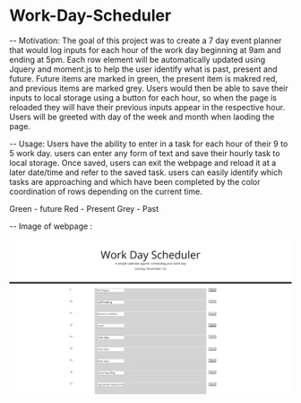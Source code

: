 # Work-Day-Scheduler

-- Motivation: The goal of this project was to create a 7 day event planner that would log inputs for each hour of the work day beginning at 9am and ending at 5pm.  Each row element will be automatically
updated using Jquery and moment.js to help the user identify what is past, present and future.  Future items are marked in green, the present item is makred red, and previous items are marked grey.  Users
would then be able to save their inputs to local storage using a button for each hour, so when the page is reloaded they will have their previous inputs appear in the respective hour.  Users will be greeted with 
day of the week and month when laoding the page.    

-- Usage: Users have the ability to enter in a task for each hour of their 9 to 5 work day. users can enter any form of text and save their hourly task to local storage.  Once saved, users
can exit the webpage and reload it at a later date/time and refer to the saved task.  users can easily identify which tasks are approaching and which have been completed by the color coordination of
rows depending on the current time.  

Green - future
Red - Present
Grey - Past

-- Image of webpage :

![Image of Day Planner](SchedulerV2.png)